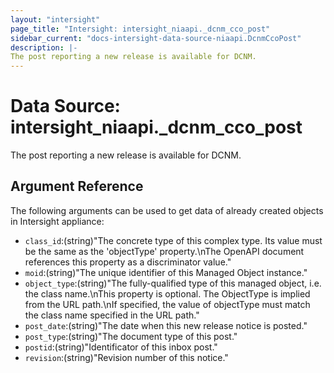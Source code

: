 ```yaml
---
layout: "intersight"
page_title: "Intersight: intersight_niaapi._dcnm_cco_post"
sidebar_current: "docs-intersight-data-source-niaapi.DcnmCcoPost"
description: |-
The post reporting a new release is available for DCNM.
---
```


# Data Source: intersight_niaapi._dcnm_cco_post
The post reporting a new release is available for DCNM.
## Argument Reference
The following arguments can be used to get data of already created objects in Intersight appliance:
* `class_id`:(string)"The concrete type of this complex type. Its value must be the same as the 'objectType' property.\nThe OpenAPI document references this property as a discriminator value."
* `moid`:(string)"The unique identifier of this Managed Object instance."
* `object_type`:(string)"The fully-qualified type of this managed object, i.e. the class name.\nThis property is optional. The ObjectType is implied from the URL path.\nIf specified, the value of objectType must match the class name specified in the URL path."
* `post_date`:(string)"The date when this new release notice is posted."
* `post_type`:(string)"The document type of this post."
* `postid`:(string)"Identificator of this inbox post."
* `revision`:(string)"Revision number of this notice."

